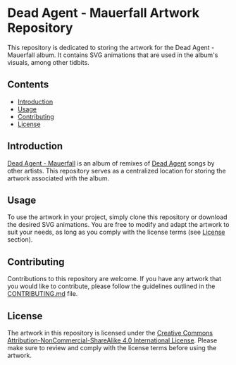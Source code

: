# Dead Agent - Mauerfall Artwork Repository

This repository is dedicated to storing the artwork for the Dead Agent - Mauerfall album. It contains SVG animations that are used in the album's visuals, among other tidbits.

## Contents

- [Introduction](#introduction)
- [Usage](#usage)
- [Contributing](#contributing)
- [License](#license)

## Introduction

[Dead Agent - Mauerfall](https://deadagent.bandcamp.com/album/mauerfall-vco-berlin-deconstructed) is an album of remixes of [Dead Agent](https://deadagent.net) songs by other artists. This repository serves as a centralized location for storing the artwork associated with the album.

## Usage

To use the artwork in your project, simply clone this repository or download the desired SVG animations. You are free to modify and adapt the artwork to suit your needs, as long as you comply with the license terms (see [License](#license) section).

## Contributing

Contributions to this repository are welcome. If you have any artwork that you would like to contribute, please follow the guidelines outlined in the [CONTRIBUTING.md](CONTRIBUTING.md) file.

## License

The artwork in this repository is licensed under the [Creative Commons Attribution-NonCommercial-ShareAlike 4.0 International License](LICENSE). Please make sure to review and comply with the license terms before using the artwork.

